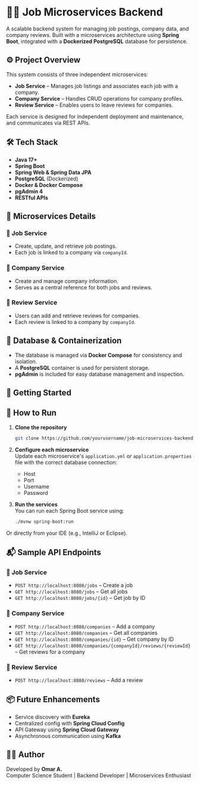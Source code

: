 # 🧑‍💼 Job Microservices Backend

A scalable backend system for managing job postings, company data, and company reviews. Built with a microservices architecture using **Spring Boot**, integrated with a **Dockerized PostgreSQL** database for persistence.

## ⚙️ Project Overview

This system consists of three independent microservices:

- **Job Service** – Manages job listings and associates each job with a company.
- **Company Service** – Handles CRUD operations for company profiles.
- **Review Service** – Enables users to leave reviews for companies.

Each service is designed for independent deployment and maintenance, and communicates via REST APIs.

## 🛠️ Tech Stack

- **Java 17+**
- **Spring Boot**
- **Spring Web & Spring Data JPA**
- **PostgreSQL** (Dockerized)
- **Docker & Docker Compose**
- **pgAdmin 4**
- **RESTful APIs**

## 🧩 Microservices Details

### 🔹 Job Service
- Create, update, and retrieve job postings.
- Each job is linked to a company via `companyId`.

### 🔹 Company Service
- Create and manage company information.
- Serves as a central reference for both jobs and reviews.

### 🔹 Review Service
- Users can add and retrieve reviews for companies.
- Each review is linked to a company by `companyId`.

## 🐳 Database & Containerization

- The database is managed via **Docker Compose** for consistency and isolation.
- A **PostgreSQL** container is used for persistent storage.
- **pgAdmin** is included for easy database management and inspection.

## 🚀 Getting Started

## 🚀 How to Run

1. **Clone the repository**  
   ```bash
   git clone https://github.com/yourusername/job-microservices-backend.git

2. **Configure each microservice**  
   Update each microservice's `application.yml` or `application.properties` file with the correct database connection:

   - Host  
   - Port  
   - Username  
   - Password


3. **Run the services**  
   You can run each Spring Boot service using:

   ```bash
   ./mvnw spring-boot:run
Or directly from your IDE (e.g., IntelliJ or Eclipse).

## 📬 Sample API Endpoints

### 🔹 Job Service
- `POST http://localhost:8080/jobs` – Create a job  
- `GET http://localhost:8080/jobs` – Get all jobs  
- `GET http://localhost:8080/jobs/{id}` – Get job by ID  


### 🔹 Company Service
- `POST http://localhost:8080/companies` – Add a company  
- `GET http://localhost:8080/companies` – Get all companies  
- `GET http://localhost:8080/companies/{id}` – Get company by ID  
- `GET http://localhost:8080/companies/{companyId}/reviews/{reviewId}` – Get reviews for a company  


### 🔹 Review Service
- `POST http://localhost:8080/reviews` – Add a review  


## 📦 Future Enhancements

- Service discovery with **Eureka**  
- Centralized config with **Spring Cloud Config**  
- API Gateway using **Spring Cloud Gateway**  
- Asynchronous communication using **Kafka**  


## 👨‍💻 Author

Developed by **Omar A.**  
Computer Science Student | Backend Developer | Microservices Enthusiast







